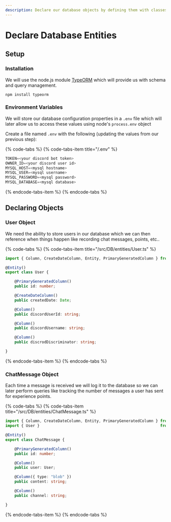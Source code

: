 ```yaml
---
description: Declare our database objects by defining them with classes.
---
```


# Declare Database Entities

## Setup

### Installation

We will use the node.js module [TypeORM](https://typeorm.io) which will provide us with schema and query management.

```text
npm install typeorm
```

### Environment Variables

We will store our database configuration properties in a `.env` file which will later allow us to access these values using node's `process.env` object

Create a file named `.env` with the following \(updating the values from our previous step\):

{% code-tabs %}
{% code-tabs-item title="/.env" %}
```typescript
TOKEN=<your discord bot token>
OWNER_ID=<your discord user id>
MYSQL_HOST=<mysql hostname>
MYSQL_USER=<mysql username>
MYSQL_PASSWORD=<mysql password>
MYSQL_DATABASE=<mysql database>

```
{% endcode-tabs-item %}
{% endcode-tabs %}

## Declaring Objects

### User Object

We need the ability to store users in our database which we can then reference when things happen like recording chat messages, points, etc..

{% code-tabs %}
{% code-tabs-item title="/src/DB/entities/User.ts" %}
```typescript
import { Column, CreateDateColumn, Entity, PrimaryGeneratedColumn } from 'typeorm';

@Entity()
export class User {

    @PrimaryGeneratedColumn()
    public id: number;

    @CreateDateColumn()
    public createdDate: Date;

    @Column()
    public discordUserId: string;

    @Column()
    public discordUsername: string;

    @Column()
    public discrodDiscriminator: string;

}
```
{% endcode-tabs-item %}
{% endcode-tabs %}

### ChatMessage Object

Each time a message is received we will log it to the database so we can later perform queries like tracking the number of messages a user has sent for experience points.

{% code-tabs %}
{% code-tabs-item title="/src/DB/entities/ChatMessage.ts" %}
```typescript
import { Column, CreateDateColumn, Entity, PrimaryGeneratedColumn } from 'typeorm';
import { User }                                                     from './User';

@Entity()
export class ChatMessage {

    @PrimaryGeneratedColumn()
    public id: number;

    @Column()
    public user: User;

    @Column({ type: "blob" })
    public content: string;

    @Column()
    public channel: string;

}

```
{% endcode-tabs-item %}
{% endcode-tabs %}


